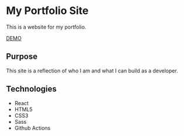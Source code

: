 # My Portfolio Site

This is a website for my portfolio.

[DEMO](https://isaokozakai.me/)

## Purpose

This site is a reflection of who I am and what I can build as a developer.

## Technologies

- React
- HTML5
- CSS3
- Sass
- Github Actions
